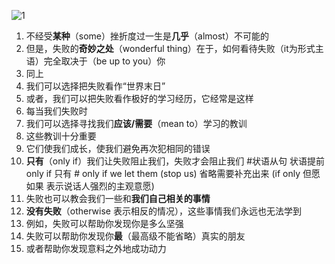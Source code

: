 ![1](E:\kaoyan\USST848\英语\img\1.png)

1. 不经受**某种**（some）挫折度过一生是**几乎**（almost）不可能的
2.  但是，失败的**奇妙之处**（wonderful thing）在于，如何看待失败（it为形式主语）完全取决于（be up to you）你
3. 同上
4. 我们可以选择把失败看作“世界末日”
5. 或者，我们可以把失败看作极好的学习经历，它经常是这样
6. 每当我们失败时
7. 我们可以选择寻找我们**应该/需要**（mean to）学习的教训
8. 这些教训十分重要
9. 它们使我们成长，使我们避免再次犯相同的错误
10. **只有**（only if）我们让失败阻止我们，失败才会阻止我们  #状语从句 状语提前 only if 只有 # only if we let them (stop us) 省略需要补充出来 (if only 但愿 如果 表示说话人强烈的主观意愿)
11. 失败也可以教会我们一些和**我们自己相关的事情**
12. **没有失败**（otherwise 表示相反的情况），这些事情我们永远也无法学到
13. 例如，失败可以帮助你发现你是多么坚强
14. 失败可以帮助你发现你**最**（最高级不能省略）真实的朋友
15. 或者帮助你发现意料之外地成功动力

